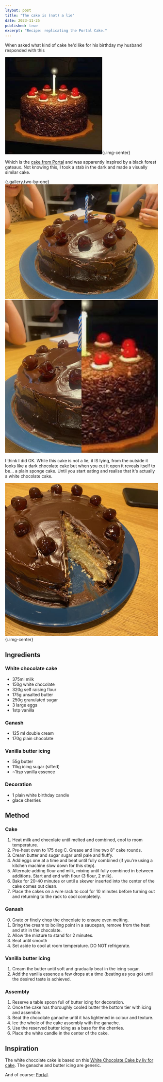 ```yaml
---
layout: post
title: "The cake is (not) a lie"
date: 2023-11-25
published: true
excerpt: "Recipe: replicating the Portal Cake."
---
```


When asked what kind of cake he'd like for his birthday my husband responded with this

![Portal Cake](/assets/2023-11-25-portal_cake.jpeg){:.img-center}

Which is the [cake from Portal](https://theportalwiki.com/wiki/Cake) and was apparently inspired by a black forest gateaux. Not knowing this, I took a stab in the dark and made a visually similar cake.

{:.gallery.two-by-one}
![Real cake](/assets/2023-11-15-real_cake.jpeg)
![Cake comparison](/assets/2023-11-25-cake_comparison.jpeg)

I think I did OK. While this cake is not a lie, it IS lying, from the outside it looks like a dark chocolate cake but when you cut it open it reveals itself to be... a plain sponge cake. Until you start eating and realise that it's actually a white chocolate cake.

![Sliced cake](/assets/2023-11-25-sliced_cake.jpeg){:.img-center}

## Ingredients

### White chocolate cake

- 375ml milk
- 150g white chocolate
- 320g self raising flour
- 175g unsalted butter
- 250g granulated sugar
- 3 large eggs
- 1stp vanilla

### Ganash

- 125 ml double cream
- 170g plain chocolate

### Vanilla butter icing

- 55g butter
- 115g icing sugar (sifted)
- ~1tsp vanilla essence

### Decoration

- 1 plain white birthday candle
- glace cherries

## Method

### Cake

1. Heat milk and chocolate until melted and combined, cool to room temperature.
2. Pre-heat oven to 175 deg C. Grease and line two 8" cake rounds.
3. Cream butter and sugar sugar until pale and fluffy.
4. Add eggs one at a time and beat until fully combined (if you're using a kitchen machine slow down for this step).
5. Alternate adding flour and milk, mixing until fully combined in between additions. Start and end with flour (3 flour, 2 milk).
6. Bake for 20-40 minutes or until a skewer inserted into the center of the cake comes out clean.
7. Place the cakes on a wire rack to cool for 10 minutes before turning out and returning to the rack to cool completely.

### Ganash

0. Grate or finely chop the chocolate to ensure even melting.
1. Bring the cream to boiling point in a saucepan, remove from the heat and stir in the chocolate.
2. Allow the mixture to stand for 2 minutes.
3. Beat until smooth
4. Set aside to cool at room temperature. DO NOT refrigerate.

### Vanilla butter icing

1. Cream the butter until soft and gradually beat in the icing sugar.
2. Add the vanilla essence a few drops at a time (beating as you go) until the desired taste is achieved.

### Assembly

1. Reserve a table spoon full of butter icing for decoration.
2. Once the cake has thoroughly cooled butter the bottom tier with icing and assemble.
3. Beat the chocolate ganache until it has lightened in colour and texture.
4. Ice the whole of the cake assembly with the ganache.
5. Use the reserved butter icing as a base for the cherries.
6. Place the white candle in the center of the cake.

## Inspiration

The white chocolate cake is based on this [White Chocolate Cake by liv for cake](https://livforcake.com/white-chocolate-cake/). The ganache and butter icing are generic.

And of course: [Portal](https://store.steampowered.com/app/400/Portal/).